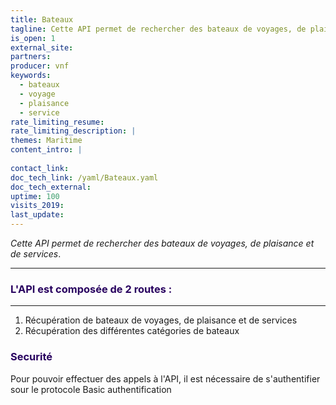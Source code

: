 ```yaml
---
title: Bateaux
tagline: Cette API permet de rechercher des bateaux de voyages, de plaisance et de services
is_open: 1
external_site: 
partners:
producer: vnf
keywords:
  - bateaux
  - voyage
  - plaisance
  - service
rate_limiting_resume: 
rate_limiting_description: |
themes: Maritime  
content_intro: | 
   
contact_link: 
doc_tech_link: /yaml/Bateaux.yaml
doc_tech_external: 
uptime: 100
visits_2019: 
last_update: 
---
```


*Cette API permet de rechercher des bateaux de voyages, de plaisance et de services*.

---

### <font color=#28005F>L'API est composée de 2 routes :</font>
---------
1. Récupération de bateaux de voyages, de plaisance et de services
2. Récupération des différentes catégories de bateaux

### <font color=#28005F>Securité</font>

Pour pouvoir effectuer des appels à l'API, il est nécessaire de s'authentifier sour le protocole Basic authentification